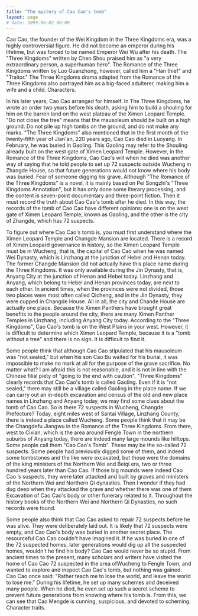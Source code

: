 ```yaml
---
title: "The mystery of Cao Cao's tomb"
layout: page
# date: 2099-06-02 00:00
---
```


Cao Cao, the founder of the Wei Kingdom in the Three Kingdoms era, was a highly controversial figure. He did not become an emperor during his lifetime, but was forced to be named Emperor Wei Wu after his death. The "Three Kingdoms" written by Chen Shou praised him as "a very extraordinary person, a superhuman hero". The Romance of the Three Kingdoms written by Luo Guanzhong, however, called him a "Han thief" and "Traitor." The Three Kingdoms drama adapted from the Romance of the Three Kingdoms also portrayed him as a big-faced adulterer, making him a wife and a child. Characters.

In his later years, Cao Cao arranged for himself. In The Three Kingdoms, he wrote an order two years before his death, asking him to build a shouling for him on the barren land on the west plateau of the Ximen Leopard Temple. "Do not close the tree" means that the mausoleum should be built on a high ground. Do not pile up high tombs on the ground, and do not make any marks. "The Three Kingdoms" also mentioned that in the first month of the twenty-fifth year of Jian'an, 220 years ago, Cao Cao died in Luoyang. In February, he was buried in Gaoling. This Gaoling may refer to the Shouling already built on the west gate of Ximen Leopard Temple. However, in the Romance of the Three Kingdoms, Cao Cao's will when he died was another way of saying that he told people to set up 72 suspects outside Wucheng in Zhangde House, so that future generations would not know where his body was buried. Fear of someone digging his grave. Although "The Romance of the Three Kingdoms" is a novel, it is mainly based on Pei Songzhi's "Three Kingdoms Annotation", but it has only done some literary processing, and the content is seven-point documentary and three-point fiction. Then it must record the truth about Cao Cao's tomb after he died. In this way, the records of the tomb of Cao Cao have different opinions: one is on the west gate of Ximen Leopard Temple, known as Gaoling, and the other is the city of Zhangde, which has 72 suspects.

To figure out where Cao Cao's tomb is, you must first understand where the Ximen Leopard Temple and Changde Mansion are located. There is a record of Ximen Leopard governance in history, so the Ximen Leopard Temple must be in Wucheng, that is, the capital of Cao Cao when he was named Wei Dynasty, which is Linzhang at the junction of Hebei and Henan today. The former Changde Mansion did not actually have this place name during the Three Kingdoms. It was only available during the Jin Dynasty, that is, Anyang City at the junction of Henan and Hebei today. Linzhang and Anyang, which belong to Hebei and Henan provinces today, are next to each other. In ancient times, when the provinces were not divided, those two places were most often called Qicheng, and in the Jin Dynasty, they were cupped in Changde House. All in all, the city and Chande House are actually one place. Because the Ximen Panthers have brought great benefits to the people around the city, there are many Ximen Panther Temples in Linzhang, including Anyang City today. According to the "Three Kingdoms", Cao Cao's tomb is on the West Plains in your west. However, it is difficult to determine which Ximen Leopard Temple, because it is a "tomb without a tree" and there is no sign. It is difficult to find it.

Some people think that although Cao Cao stipulated that his mausoleum was "not sealed," but when his son Cao Bu waited for his burial, it was impossible to make no mark at all for the purpose of the grave sacrifice. No matter what? I am afraid this is not reasonable, and it is not in line with the Chinese filial piety of "going to the end with caution". "Three Kingdoms" clearly records that Cao Cao's tomb is called Gaoling. Even if it is "not sealed," there may still be a village called Gaoling in the place name. If we can carry out an in-depth excavation and census of the old and new place names in Linzhang and Anyang today, we may find some clues about the tomb of Cao Cao. So is there 72 suspects in Wucheng, Changde Prefecture? Today, eight miles west of Santai Village, Linzhang County, there is indeed a place called Wucheng. Some people think that it may be the Changdefu Jiangwu in the Romance of the Three Kingdoms. From there, west to Cixian, which is the area around Fengle Town in the northern suburbs of Anyang today, there are indeed many large mounds like hilltops. Some people call them "Cao Cao's Tomb". These may be the so-called 72 suspects. Some people had previously digged some of them, and indeed some tombstones and the like were excavated, but those were the domains of the king ministers of the Northern Wei and Beiqi era, two or three hundred years later than Cao Cao. If those big mounds were indeed Cao Cao ’s suspects, they were later attacked and built by graves and ministers of the Northern Wei and Northern Qi dynasties. Then I wonder if they had dug deep when they attacked the grave and whether there was one of them Excavation of Cao Cao's body or other funerary related to it. Throughout the history books of the Northern Wei and Northern Qi Dynasties, no such records were found.

Some people also think that Cao Cao asked to repair 72 suspects before he was alive. They were deliberately laid out. It is likely that 72 suspects were empty, and Cao Cao's body was buried in another secret place. The resourceful Cao Cao couldn't have imagined it. If he was buried in one of the 72 suspected homes, later generations would dig up all the suspected homes, wouldn't he find his body? Cao Cao would never be so stupid. From ancient times to the present, many scholars and writers have visited the home of Cao Cao 72 suspected in the area of ​​Wucheng to Fengle Town, and wanted to explore and inspect Cao Cao's tomb, but nothing was gained. Cao Cao once said: "Rather teach me to lose the world, and leave the world to lose me." During his lifetime, he set up many schemes and deceived many people. When he died, he even set up such a secret scheme to prevent future generations from knowing where his tomb is. From this, we can see that Cao Mengde is cunning, suspicious, and devoted to scheming. Character traits.
